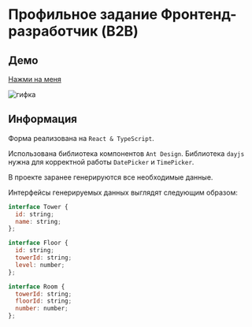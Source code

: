 # Профильное задание Фронтенд-разработчик (B2B)

## Демо

[Нажми на меня](https://vkb2b.vercel.app/)

![гифка]()

## Информация

Форма реализована на `React & TypeScript`.

Использована библиотека компонентов `Ant Design`.
Библиотека `dayjs` нужна для корректной работы `DatePicker` и `TimePicker`.

В проекте заранее генерируются все необходимые данные. 

Интерфейсы генерируемых данных выглядят следующим образом:

```js
interface Tower {
  id: string;
  name: string;
};

interface Floor {
  id: string;
  towerId: string;
  level: number;
};

interface Room {
  towerId: string;
  floorId: string;
  number: number;
};
```